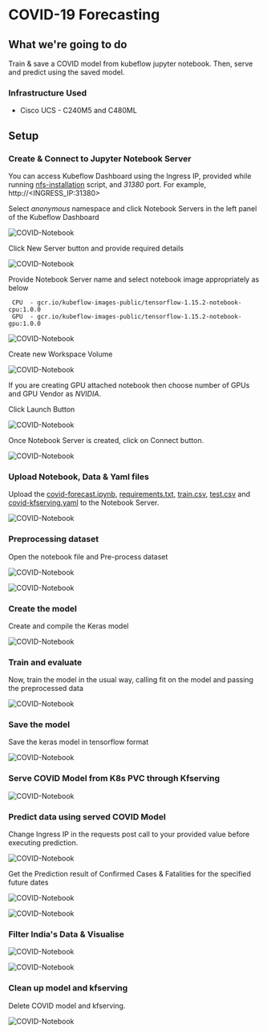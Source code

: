 # COVID-19 Forecasting 

## What we're going to do

Train & save a COVID model from kubeflow jupyter notebook.
Then, serve and predict using the saved model.

### Infrastructure Used

* Cisco UCS - C240M5 and C480ML

## Setup

### Create & Connect to Jupyter Notebook Server

You can access Kubeflow Dashboard using the Ingress IP, provided while running [nfs-installation](./../../../../networking/ble-localization/onprem/install#ingress-ip) script, and _31380_ port. For example, http://<INGRESS_IP:31380>

Select _anonymous_ namespace and click Notebook Servers in the left panel of the Kubeflow Dashboard


![COVID-Notebook](pictures/1-kubeflow-ui.PNG)

Click New Server button and provide required details 

![COVID-Notebook](pictures/2-create-notebook.PNG)

Provide Notebook Server name and select notebook image appropriately as below
     
     CPU  - gcr.io/kubeflow-images-public/tensorflow-1.15.2-notebook-cpu:1.0.0
     GPU  - gcr.io/kubeflow-images-public/tensorflow-1.15.2-notebook-gpu:1.0.0

![COVID-Notebook](pictures/3-create-notebook.PNG)

Create new Workspace Volume

![COVID-Notebook](pictures/4-create-notebook.PNG)

If you are creating GPU attached notebook then choose number of GPUs and GPU Vendor as *NVIDIA*. 

Click Launch Button

![COVID-Notebook](pictures/5-create-notebook.PNG)

Once Notebook Server is created, click on Connect button.

![COVID-Notebook](pictures/6-connect-notebook.PNG)

### Upload Notebook, Data & Yaml files

Upload the [covid-forecast.ipynb](./covid-forecast.ipynb), [requirements.txt](./requirements.txt), [train.csv](./../data/train.csv), [test.csv](./../data/test.csv) and [covid-kfserving.yaml](./covid-kfserving.yaml) to the Notebook Server.

![COVID-Notebook](pictures/7-upload-pipeline-notebook.PNG)

### Preprocessing  dataset

Open the notebook file and Pre-process dataset

![COVID-Notebook](pictures/8-preprocessing-dataset.PNG)

![COVID-Notebook](pictures/9-preprocessing-dataset.PNG)

### Create the model
Create and compile the Keras model

![COVID-Notebook](pictures/10-create_model.PNG)

### Train and evaluate
Now, train the model in the usual way, calling fit on the model and passing the preprocessed data

![COVID-Notebook](pictures/11-train-evaluate.PNG)

### Save the model
Save the keras model in tensorflow format

![COVID-Notebook](pictures/12-saved-model.PNG)

### Serve COVID Model from K8s PVC through Kfserving

![COVID-Notebook](pictures/13-update-and-apply-kfserving.PNG)

### Predict data using served COVID Model 
Change Ingress IP in the requests post call to your provided value before executing prediction.

![COVID-Notebook](pictures/14-model-prediction.PNG)

Get the Prediction result of Confirmed Cases & Fatalities for the specified future dates

![COVID-Notebook](pictures/15-prediction-result-confirmed-and-fatalities.PNG)

![COVID-Notebook](pictures/15-prediction-result-confirmed-and-fatalities1.PNG)

### Filter India's Data & Visualise

![COVID-Notebook](pictures/16-visualization1.PNG)

![COVID-Notebook](pictures/16-visualization.PNG)

### Clean up model and kfserving
Delete COVID model and kfserving.

![COVID-Notebook](pictures/17-cleanup-model-kfserving.PNG)

